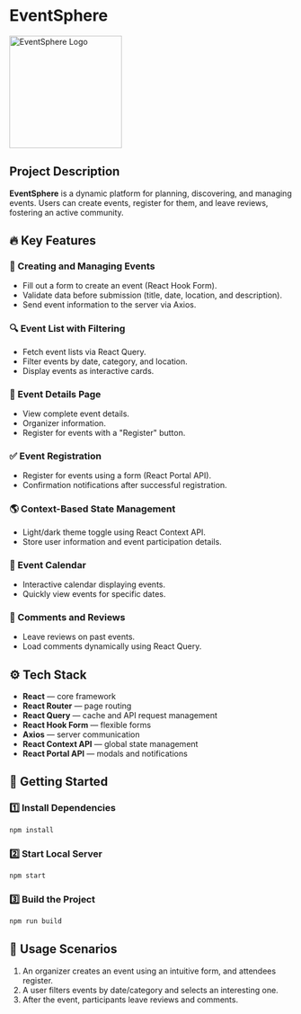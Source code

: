 # EventSphere

<img src="https://i.ibb.co/Vn3dBdW/Group-1-Photoroom-1.png" alt="EventSphere Logo" width="200">

## Project Description
**EventSphere** is a dynamic platform for planning, discovering, and managing events. Users can create events, register for them, and leave reviews, fostering an active community.

## 🔥 Key Features

### 🎉 Creating and Managing Events
- Fill out a form to create an event (React Hook Form).
- Validate data before submission (title, date, location, and description).
- Send event information to the server via Axios.

### 🔍 Event List with Filtering
- Fetch event lists via React Query.
- Filter events by date, category, and location.
- Display events as interactive cards.

### 📌 Event Details Page
- View complete event details.
- Organizer information.
- Register for events with a "Register" button.

### ✅ Event Registration
- Register for events using a form (React Portal API).
- Confirmation notifications after successful registration.

### 🌎 Context-Based State Management
- Light/dark theme toggle using React Context API.
- Store user information and event participation details.

### 📅 Event Calendar
- Interactive calendar displaying events.
- Quickly view events for specific dates.

### 💬 Comments and Reviews
- Leave reviews on past events.
- Load comments dynamically using React Query.

## ⚙️ Tech Stack
- **React** — core framework
- **React Router** — page routing
- **React Query** — cache and API request management
- **React Hook Form** — flexible forms
- **Axios** — server communication
- **React Context API** — global state management
- **React Portal API** — modals and notifications

## 🚀 Getting Started

### 1️⃣ Install Dependencies
```bash
npm install
```

### 2️⃣ Start Local Server
```bash
npm start
```

### 3️⃣ Build the Project
```bash
npm run build
```

## 📌 Usage Scenarios
1. An organizer creates an event using an intuitive form, and attendees register.
2. A user filters events by date/category and selects an interesting one.
3. After the event, participants leave reviews and comments.
